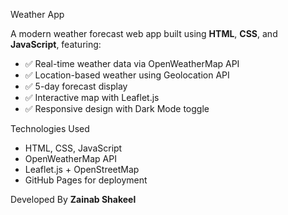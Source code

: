 Weather App

A modern weather forecast web app built using **HTML**, **CSS**, and **JavaScript**, featuring:

- ✅ Real-time weather data via OpenWeatherMap API
- ✅ Location-based weather using Geolocation API
- ✅ 5-day forecast display
- ✅ Interactive map with Leaflet.js
- ✅ Responsive design with Dark Mode toggle

Technologies Used
- HTML, CSS, JavaScript
- OpenWeatherMap API
- Leaflet.js + OpenStreetMap
- GitHub Pages for deployment

Developed By
**Zainab Shakeel**



